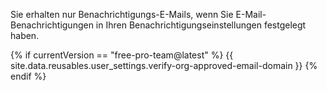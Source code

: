 Sie erhalten nur Benachrichtigungs-E-Mails, wenn Sie E-Mail-Benachrichtigungen in Ihren Benachrichtigungseinstellungen festgelegt haben.

{% if currentVersion == "free-pro-team@latest" %}
{{ site.data.reusables.user_settings.verify-org-approved-email-domain }}
{% endif %}